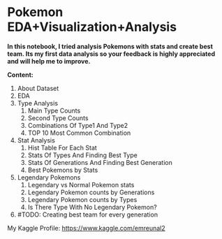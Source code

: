
# Pokemon EDA+Visualization+Analysis
**In this notebook, I tried analysis Pokemons with stats and create best team. Its my first data analysis so your feedback is highly appreciated and will help me to improve.**

**Content:**
1. About Dataset
1. EDA
1. Type Analysis
    1. Main Type Counts
    1. Second Type Counts
    1. Combinations Of Type1 And Type2 
    1. TOP 10 Most Common Combination   
1. Stat Analysis
    1. Hist Table For Each Stat
    1. Stats Of Types And Finding Best Type
    1. Stats Of Generations And Finding Best Generation
    1. Best Pokemons by Stats
1. Legendary Pokemons
    1. Legendary vs Normal Pokemon stats
    1. Legendary Pokemon counts by Generations
    1. Legendary Pokemon counts by Types
    1. Is There Type With No Legendary Pokemon?
1. #TODO:
Creating best team for every generation

My Kaggle Profile: https://www.kaggle.com/emreunal2
